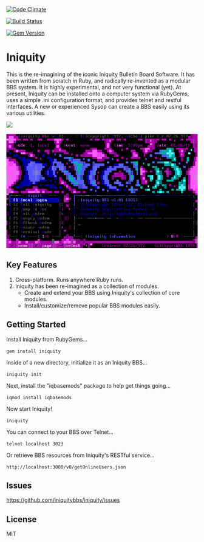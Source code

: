 [![Code Climate](https://codeclimate.com/github/dwyl/esta/badges/gpa.png)](https://codeclimate.com/github/iniquitybbs/iniquity)

[![Build Status](https://travis-ci.org/iniquitybbs/iniquity.png?branch=master)](https://travis-ci.org/iniquitybbs/iniquity)

[![Gem Version](https://badge.fury.io/rb/iniquity.png)](https://badge.fury.io/rb/iniquity)


# Iniquity
This is the re-imagining of the iconic Iniquity Bulletin Board Software. It has been written from scratch in Ruby, and radically re-invented as a modular BBS system. It is highly experimental, and not very functional (yet). At present, Iniquity can be installed onto a computer system via RubyGems, uses a simple .ini configuration format, and provides telnet and restful interfaces. A new or experienced Sysop can create a BBS easily using its various utilities.

<p align="left">
    <img src="http://disengage.ca/wp-content/uploads/2011/07/Iniquity_BBS_WFC1.jpg" height="300">
</p>

<p align="left">
    <img src="https://raw.githubusercontent.com/bertrandom/press-enter/gh-pages/iniquity.png" height="300">
</p>

## Key Features
1. Cross-platform. Runs anywhere Ruby runs.
2. Iniquity has been re-imagined as a collection of modules.
    - Create and extend your BBS using Iniquity's collection of core modules.
    - Install/customize/remove popular BBS modules easily.

## Getting Started

Install Iniquity from RubyGems...

    gem install iniquity

Inside of a new directory, initialize it as an Iniquity BBS...

    iniquity init

Next, install the "iqbasemods" package to help get things going...

    iqmod install iqbasemods

Now start Iniquity!

    iniquity

You can connect to your BBS over Telnet...

    telnet localhost 3023

Or retrieve BBS resources from Iniquity's RESTful service...

    http://localhost:3080/v0/getOnlineUsers.json

## Issues
https://github.com/iniquitybbs/iniquity/issues

## License
MIT
